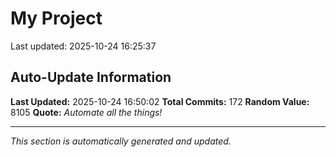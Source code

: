 # My Project


Last updated: 2025-10-24 16:25:37












































































































































































## Auto-Update Information

**Last Updated:** 2025-10-24 16:50:02
**Total Commits:** 172
**Random Value:** 8105
**Quote:** _Automate all the things!_

---
_This section is automatically generated and updated._